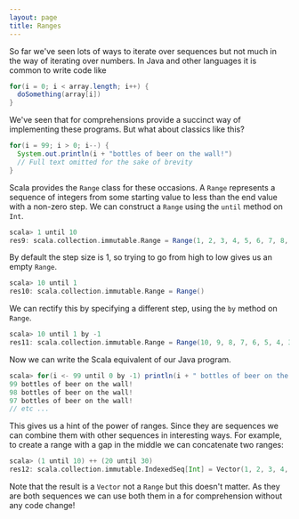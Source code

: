 ```yaml
---
layout: page
title: Ranges
---
```


So far we've seen lots of ways to iterate over sequences but not much in the way of iterating over numbers. In Java and other languages it is common to write code like

~~~ java
for(i = 0; i < array.length; i++) {
  doSomething(array[i])
}
~~~

We've seen that for comprehensions provide a succinct way of implementing these programs. But what about classics like this?

~~~ java
for(i = 99; i > 0; i--) {
  System.out.println(i + "bottles of beer on the wall!")
  // Full text omitted for the sake of brevity
}
~~~

Scala provides the `Range` class for these occasions. A `Range` represents a sequence of integers from some starting value to less than the end value with a non-zero step. We can construct a `Range` using the `until` method on `Int`.

~~~ scala
scala> 1 until 10
res9: scala.collection.immutable.Range = Range(1, 2, 3, 4, 5, 6, 7, 8, 9)
~~~

By default the step size is 1, so trying to go from high to low gives us an empty `Range`.

~~~ scala
scala> 10 until 1
res10: scala.collection.immutable.Range = Range()
~~~

We can rectify this by specifying a different step, using the `by` method on `Range`.

~~~ scala
scala> 10 until 1 by -1
res11: scala.collection.immutable.Range = Range(10, 9, 8, 7, 6, 5, 4, 3, 2)
~~~

Now we can write the Scala equivalent of our Java program.

~~~ scala
scala> for(i <- 99 until 0 by -1) println(i + " bottles of beer on the wall!")
99 bottles of beer on the wall!
98 bottles of beer on the wall!
97 bottles of beer on the wall!
// etc ...
~~~

This gives us a hint of the power of ranges. Since they are sequences we can combine them with other sequences in interesting ways. For example, to create a range with a gap in the middle we can concatenate two ranges:

~~~ scala
scala> (1 until 10) ++ (20 until 30)
res12: scala.collection.immutable.IndexedSeq[Int] = Vector(1, 2, 3, 4, 5, 6, 7, 8, 9, 20, 21, 22, 23, 24, 25, 26, 27, 28, 29)
~~~

Note that the result is a `Vector` not a `Range` but this doesn't matter. As they are both sequences we can use both them in a for comprehension without any code change!
